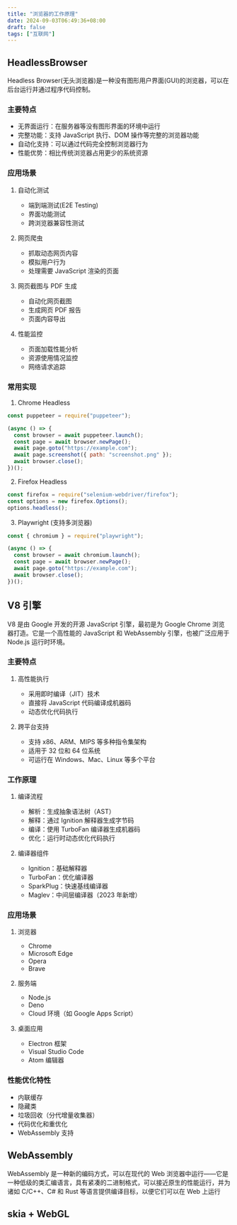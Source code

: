 ```yaml
---
title: "浏览器的工作原理"
date: 2024-09-03T06:49:36+08:00
draft: false
tags: ["互联网"]
---
```


## HeadlessBrowser

Headless Browser(无头浏览器)是一种没有图形用户界面(GUI)的浏览器，可以在后台运行并通过程序代码控制。

### 主要特点

- 无界面运行：在服务器等没有图形界面的环境中运行
- 完整功能：支持 JavaScript 执行、DOM 操作等完整的浏览器功能
- 自动化支持：可以通过代码完全控制浏览器行为
- 性能优势：相比传统浏览器占用更少的系统资源

### 应用场景

1. 自动化测试

   - 端到端测试(E2E Testing)
   - 界面功能测试
   - 跨浏览器兼容性测试

2. 网页爬虫

   - 抓取动态网页内容
   - 模拟用户行为
   - 处理需要 JavaScript 渲染的页面

3. 网页截图与 PDF 生成

   - 自动化网页截图
   - 生成网页 PDF 报告
   - 页面内容导出

4. 性能监控
   - 页面加载性能分析
   - 资源使用情况监控
   - 网络请求追踪

### 常用实现

1. Chrome Headless

```javascript
const puppeteer = require("puppeteer");

(async () => {
  const browser = await puppeteer.launch();
  const page = await browser.newPage();
  await page.goto("https://example.com");
  await page.screenshot({ path: "screenshot.png" });
  await browser.close();
})();
```

2. Firefox Headless

```javascript
const firefox = require("selenium-webdriver/firefox");
const options = new firefox.Options();
options.headless();
```

3. Playwright (支持多浏览器)

```javascript
const { chromium } = require("playwright");

(async () => {
  const browser = await chromium.launch();
  const page = await browser.newPage();
  await page.goto("https://example.com");
  await browser.close();
})();
```

## V8 引擎

V8 是由 Google 开发的开源 JavaScript 引擎，最初是为 Google Chrome 浏览器打造。它是一个高性能的 JavaScript 和 WebAssembly 引擎，也被广泛应用于 Node.js 运行时环境。

### 主要特点

1. 高性能执行

   - 采用即时编译（JIT）技术
   - 直接将 JavaScript 代码编译成机器码
   - 动态优化代码执行

2. 跨平台支持
   - 支持 x86、ARM、MIPS 等多种指令集架构
   - 适用于 32 位和 64 位系统
   - 可运行在 Windows、Mac、Linux 等多个平台

### 工作原理

1. 编译流程

   - 解析：生成抽象语法树（AST）
   - 解释：通过 Ignition 解释器生成字节码
   - 编译：使用 TurboFan 编译器生成机器码
   - 优化：运行时动态优化代码执行

2. 编译器组件
   - Ignition：基础解释器
   - TurboFan：优化编译器
   - SparkPlug：快速基线编译器
   - Maglev：中间层编译器（2023 年新增）

### 应用场景

1. 浏览器

   - Chrome
   - Microsoft Edge
   - Opera
   - Brave

2. 服务端

   - Node.js
   - Deno
   - Cloud 环境（如 Google Apps Script）

3. 桌面应用
   - Electron 框架
   - Visual Studio Code
   - Atom 编辑器

### 性能优化特性

- 内联缓存
- 隐藏类
- 垃圾回收（分代增量收集器）
- 代码优化和重优化
- WebAssembly 支持

## WebAssembly

WebAssembly 是一种新的编码方式，可以在现代的 Web 浏览器中运行——它是一种低级的类汇编语言，具有紧凑的二进制格式，可以接近原生的性能运行，并为诸如 C/C++、C# 和 Rust 等语言提供编译目标，以便它们可以在 Web 上运行

## skia + WebGL
